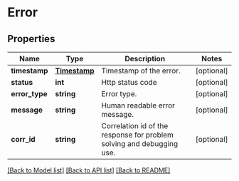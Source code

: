 # Error

## Properties
Name | Type | Description | Notes
------------ | ------------- | ------------- | -------------
**timestamp** | [**Timestamp**](Timestamp.md) | Timestamp of the error. | [optional] 
**status** | **int** | Http status code | [optional] 
**error_type** | **string** | Error type. | [optional] 
**message** | **string** | Human readable error message. | [optional] 
**corr_id** | **string** | Correlation id of the response for problem solving and debugging use. | [optional] 

[[Back to Model list]](../README.md#documentation-for-models) [[Back to API list]](../README.md#documentation-for-api-endpoints) [[Back to README]](../README.md)

